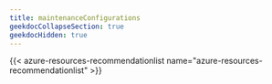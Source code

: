 ```yaml
---
title: maintenanceConfigurations
geekdocCollapseSection: true
geekdocHidden: true
---
```


{{< azure-resources-recommendationlist name="azure-resources-recommendationlist" >}}
